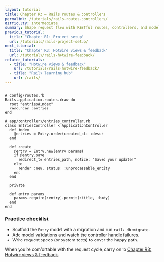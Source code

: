 ```yaml
---
layout: tutorial
title: Chapter R2 – Rails routes & controllers
permalink: /tutorials/rails-routes-controllers/
difficulty: intermediate
summary: Shape request flow with RESTful routes, controllers, and model validations.
previous_tutorial:
  title: "Chapter R1: Project setup"
  url: /tutorials/rails-project-setup/
next_tutorial:
  title: "Chapter R3: Hotwire views & feedback"
  url: /tutorials/rails-hotwire-feedback/
related_tutorials:
  - title: "Hotwire views & feedback"
    url: /tutorials/rails-hotwire-feedback/
  - title: "Rails learning hub"
    url: /rails/
---
```


<pre class="language-ruby"><code class="language-ruby">
# config/routes.rb
Rails.application.routes.draw do
  root &quot;entries#index&quot;
  resources :entries
end

# app/controllers/entries_controller.rb
class EntriesController &lt; ApplicationController
  def index
    @entries = Entry.order(created_at: :desc)
  end

  def create
    @entry = Entry.new(entry_params)
    if @entry.save
      redirect_to entries_path, notice: &quot;Saved your update!&quot;
    else
      render :new, status: :unprocessable_entity
    end
  end

  private

  def entry_params
    params.require(:entry).permit(:title, :body)
  end
end
</code></pre>

### Practice checklist

- Scaffold the `Entry` model with a migration and run `rails db:migrate`.
- Add model validations and watch the controller handle failures.
- Write request specs (or system tests) to cover the happy path.

When you’re comfortable with the request cycle, carry on to [Chapter R3: Hotwire views & feedback](/tutorials/rails-hotwire-feedback/).
